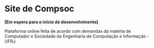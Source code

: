 # Site de Compsoc

**\[Em espera para o início de desenvolvimento\]**

Plataforma online feita de acordo com demandas da matéria de Computador e Sociedade da Engenharia de Computação e Informação - UFRJ.
